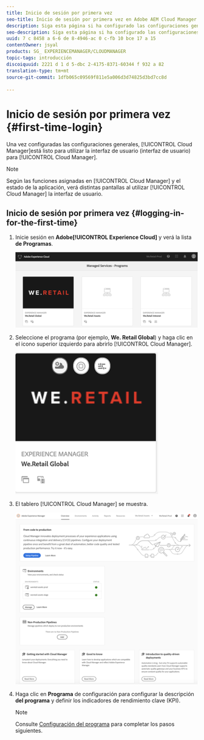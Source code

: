 ```yaml
---
title: Inicio de sesión por primera vez
seo-title: Inicio de sesión por primera vez en Adobe AEM Cloud Manager
description: Siga esta página si ha configurado las configuraciones generales y está listo para usar Cloud Manager por primera vez.
seo-description: Siga esta página si ha configurado las configuraciones generales y está preparado para utilizar Adobe AEM Cloud Manager por primera vez.
uuid: 7 c 8458 a 6-6 de 8-4946-ac 0 c-fb 10 bce 17 a 15
contentOwner: jsyal
products: SG_ EXPERIENCEMANAGER/CLOUDMANAGER
topic-tags: introducción
discoiquuid: 2221 d 1 d 5-dbc 2-4175-8371-60344 f 932 a 82
translation-type: tm+mt
source-git-commit: 1dfb065c09569f811e5a006d3d74825d3bd7cc8d

---
```



# Inicio de sesión por primera vez {#first-time-login}

Una vez configuradas las configuraciones generales, [!UICONTROL Cloud Manager]está listo para utilizar la interfaz de usuario (interfaz de usuario) para [!UICONTROL Cloud Manager].

>[!NOTE]
>
>Según las funciones asignadas en [!UICONTROL Cloud Manager] y el estado de la aplicación, verá distintas pantallas al utilizar [!UICONTROL Cloud Manager] la interfaz de usuario.

## Inicio de sesión por primera vez {#logging-in-for-the-first-time}

1. Inicie sesión en **Adobe[!UICONTROL Experience Cloud]** y verá la lista **de Programas**.

   ![](assets/screen_shot_2018-06-04at120643pm.png)

1. Seleccione el programa (por ejemplo, **We. Retail Global**) y haga clic en el icono superior izquierdo para abrirlo [!UICONTROL Cloud Manager].

   ![](assets/screen_shot_2018-06-04at12611pm.png)

1. El tablero [!UICONTROL Cloud Manager] se muestra.

   ![](assets/FirstLogin1.png)

1. Haga clic en **Programa** de configuración para configurar la descripción **del programa** y definir los indicadores de rendimiento clave (KPI).

   >[!NOTE]
   >
   >Consulte [Configuración del programa](https://helpx.adobe.com/experience-manager/cloud-manager/using/setting-up-program.html) para completar los pasos siguientes.